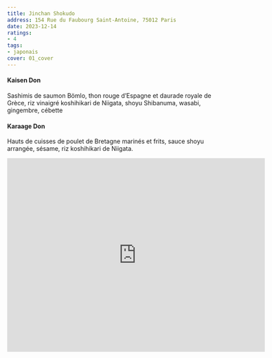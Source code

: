 ```yaml
---
title: Jinchan Shokudo
address: 154 Rue du Faubourg Saint-Antoine, 75012 Paris
date: 2023-12-14
ratings:
- 4
tags:
- japonais
cover: 01_cover
---
```


#### Kaisen Don
Sashimis de saumon Bömlo, thon rouge d’Espagne et daurade royale de Grèce, riz vinaigré koshihikari de Niigata, shoyu Shibanuma, wasabi, gingembre, cébette

#### Karaage Don
Hauts de cuisses de poulet de Bretagne marinés et frits, sauce shoyu arrangée, sésame, riz koshihikari de Niigata.

<div align="center">
    <div class="map-responsive">
        <iframe src="https://www.google.com/maps/embed?pb=!1m18!1m12!1m3!1d2625.4147014896466!2d2.3780257767937214!3d48.85030200127522!2m3!1f0!2f0!3f0!3m2!1i1024!2i768!4f13.1!3m3!1m2!1s0x47e673d5fc721e2b%3A0xc196f73f230e90c3!2sJinchan%20shokudo!5e0!3m2!1sfr!2sfr!4v1702586483248!5m2!1sfr!2sfr" width="600" height="450" style="border:0;" allowfullscreen="" loading="lazy" referrerpolicy="no-referrer-when-downgrade"></iframe>
    </div>
</div>

